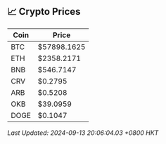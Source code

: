 ## 📈 Crypto Prices

| Coin | Price |
| ---- | ----- |
| BTC | $57898.1625 |
| ETH | $2358.2171 |
| BNB | $546.7147 |
| CRV | $0.2795 |
| ARB | $0.5208 |
| OKB | $39.0959 |
| DOGE | $0.1047 |

_Last Updated: 2024-09-13 20:06:04.03 +0800 HKT_
